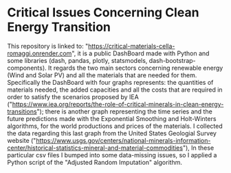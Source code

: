 # Critical Issues Concerning Clean Energy Transition
This repository is linked to: "https://critical-materials-cella-romaggi.onrender.com",
it is a public DashBoard made with Python and some libraries (dash, pandas, plotly, statsmodels, dash-bootstrap-components).
It regards the two main sectors concerning renewable energy (Wind and Solar PV) and all the materials that are needed for them.\
Specifically the DashBoard with four graphs represents: the quantities of materials needed, the added capacities and all the costs that are required in order to satisfy 
the scenarios proposed by IEA ("https://www.iea.org/reports/the-role-of-critical-minerals-in-clean-energy-transitions"); 
there is another graph representing the time series and the future predictions made with the Exponential Smoothing and Holt-Winters algorithms, for the world productions 
and prices of the materials. I collected the data regarding this last graph from the United States Geologial Survey website ("https://www.usgs.gov/centers/national-minerals-information-center/historical-statistics-mineral-and-material-commodities"),
In these particular csv files I bumped into some data-missing issues, so I applied a Python script of the "Adjusted Random Imputation" algorithm.
